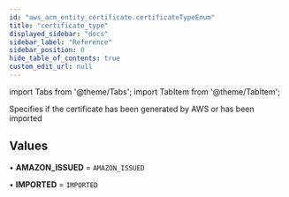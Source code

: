 ```yaml
---
id: "aws_acm_entity_certificate.certificateTypeEnum"
title: "certificate_type"
displayed_sidebar: "docs"
sidebar_label: "Reference"
sidebar_position: 0
hide_table_of_contents: true
custom_edit_url: null
---
```


import Tabs from '@theme/Tabs';
import TabItem from '@theme/TabItem';

Specifies if the certificate has been generated by AWS or has been imported

## Values

• **AMAZON\_ISSUED** = `AMAZON_ISSUED`

• **IMPORTED** = `IMPORTED`
